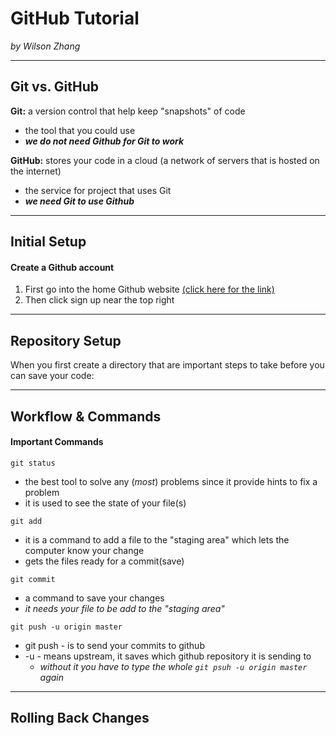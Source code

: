 # GitHub Tutorial

_by Wilson Zhang_

---
## Git vs. GitHub
**Git:** a version control that help keep "snapshots" of code
* the tool that you could use
* ***we do not need Github for Git to work***  

**GitHub:** stores your code in a cloud (a network of servers that is hosted on the internet)
* the service for project that uses Git
* ***we need Git to use Github***

---
## Initial Setup
#### **Create a Github account**
1. First go into the home Github website [(click here for the link)](https://www.github.com)
2. Then click sign up near the top right

---
## Repository Setup
When you first create a directory that are important steps to take before you can save your code:  


---
## Workflow & Commands
#### Important Commands
`git status`
* the best tool to solve any (*most*) problems since it provide hints to fix a problem
* it is used to see the state of your file(s)  

`git add`
* it is a command to add a file to the "staging area" which lets the computer know your change
* gets the files ready for a commit(save)

`git commit`
* a command to save your changes 
* *it needs your file to be add to the "staging area"*

`git push -u origin master`
* git push - is to send your commits to github
* -u - means upstream, it saves which github repository it is sending to 
    * *without it you have to type the whole `git psuh -u origin master` again*

---
## Rolling Back Changes